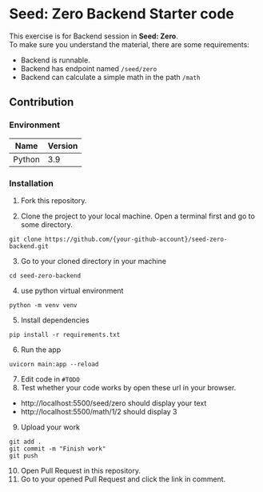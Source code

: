 # Seed: Zero Backend Starter code
This exercise is for Backend session in **Seed: Zero**.   
To make sure you understand the material, there are some requirements:
- Backend is runnable.
- Backend has endpoint named `/seed/zero`
- Backend can calculate a simple math in the path `/math`

## Contribution
### Environment
| Name | Version |
|------|---------|
| Python | 3.9 |

### Installation
1. Fork this repository.

2. Clone the project to your local machine. Open a terminal first and go to some directory.
```
git clone https://github.com/{your-github-account}/seed-zero-backend.git
```
3. Go to your cloned directory in your machine
```
cd seed-zero-backend
```
4. use python virtual environment
```
python -m venv venv
```
5. Install dependencies
```
pip install -r requirements.txt
```
6. Run the app
```
uvicorn main:app --reload
```
7. Edit code in `#TODO`
8. Test whether your code works by open these url in your browser.
- http://localhost:5500/seed/zero should display your text
- http://localhost:5500/math/1/2 should display 3
9. Upload your work
```
git add .
git commit -m "Finish work"
git push
```
10. Open Pull Request in this repository.
11. Go to your opened Pull Request and click the link in comment.
